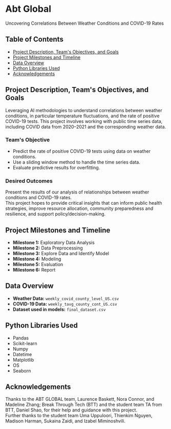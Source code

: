 # Abt Global 
Uncovering Correlations Between Weather Conditions and COVID-19 Rates

## Table of Contents
- [Project Description, Team's Objectives, and Goals](#project-description-teams-objectives-and-goals)
- [Project Milestones and Timeline](#project-milestones-and-timeline)
- [Data Overview](#data-overview)
- [Python Libraries Used](#python-libraries-used)
- [Acknowledgements](#acknowledgements)

## Project Description, Team's Objectives, and Goals
Leveraging AI methodologies to understand correlations between weather conditions, in particular temperature fluctuations, and the rate of positive COVID-19 tests. This project involves working with public time series data, including COVID data from 2020–2021 and the corresponding weather data.

### Team's Objective 
- Predict the rate of positive COVID-19 tests using data on weather conditions.
- Use a sliding window method to handle the time series data.
- Evaluate predictive results for overfitting.

### Desired Outcomes
Present the results of our analysis of relationships between weather conditions and COVID-19 rates.  
This project hopes to provide critical insights that can inform public health strategies, improve resource allocation, community preparedness and resilience, and support policy/decision-making.

## Project Milestones and Timeline 
- **Milestone 1:** Exploratory Data Analysis
- **Milestone 2:** Data Preprocessing
- **Milestone 3:** Explore Data and Identify Model
- **Milestone 4:** Modeling
- **Milestone 5:** Evaluation
- **Milestone 6:** Report

## Data Overview
- **Weather Data:** `weekly_covid_county_level_US.csv`
- **COVID-19 Data:** `weekly_tavg_county_cont_US.csv`
- **Dataset used in models:** `final_dataset.csv`

## Python Libraries Used
- Pandas
- Scikit-learn
- Numpy
- Datetime
- Matplotlib
- OS
- Seaborn

## Acknowledgements
Thanks to the ABT GLOBAL team, Laurence Baskett, Nora Connor, and Madeline Zhang; Break Through Tech (BTT) and the student team TA from BTT, Daniel Shao, for their help and guidance with this project.  
Further thanks to the student team Uma Uppuloori, Thienkim Nguyen, Madison Harman, Sukaina Zaidi, and Izabel Miminoshvili.